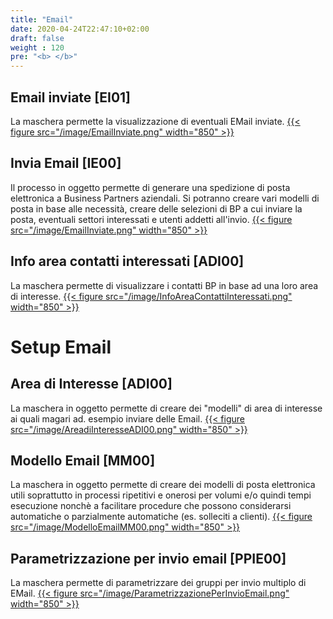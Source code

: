 ```yaml
---
title: "Email"
date: 2020-04-24T22:47:10+02:00
draft: false
weight : 120
pre: "<b> </b>"
---
```

## Email inviate [EI01]
La maschera permette la visualizzazione di eventuali EMail inviate.
[{{< figure src="/image/EmailInviate.png"  width="850"  >}}](/image/EmailInviate.png)
## Invia Email [IE00]
Il processo in oggetto permette di generare una spedizione di posta elettronica a Business Partners aziendali. Si potranno creare vari modelli di posta in base alle necessità, creare delle selezioni di BP a cui inviare la posta, eventuali settori interessati e utenti addetti all'invio.
[{{< figure src="/image/EmailInviate.png"  width="850"  >}}](/image/EmailInviate.png)
## Info area contatti interessati [ADI00]
La maschera permette di visualizzare i contatti BP in base ad una loro area di interesse.
[{{< figure src="/image/InfoAreaContattiInteressati.png"  width="850"  >}}](/image/InfoAreaContattiInteressati.png)
# Setup Email
## Area di Interesse [ADI00]
La maschera in oggetto permette di creare dei "modelli" di area di interesse ai quali magari ad. esempio inviare delle Email. 
[{{< figure src="/image/AreadiInteresseADI00.png"  width="850"  >}}](/image/AreadiInteresseADI00.png)
## Modello Email [MM00]
La maschera in oggetto permette di creare dei modelli di posta elettronica utili soprattutto in processi ripetitivi e onerosi per volumi e/o quindi tempi esecuzione nonchè a facilitare procedure che possono considerarsi automatiche o parzialmente automatiche (es. solleciti a clienti).
[{{< figure src="/image/ModelloEmailMM00.png"  width="850"  >}}](/image/ModelloEmailMM00.png)
## Parametrizzazione per invio email [PPIE00]
La maschera permette di parametrizzare dei gruppi per invio multiplo di EMail.
[{{< figure src="/image/ParametrizzazionePerInvioEmail.png"  width="850"  >}}](/image/ParametrizzazionePerInvioEmail.png)
